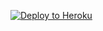 
<p><a href="https://dashboard.heroku.com/new?template=https://github.com/gdsgm4/cvfgdf"> <img src="https://www.herokucdn.com/deploy/button.svg" alt="Deploy to Heroku" /></a></p>
